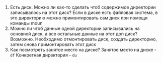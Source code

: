 1. Есть диск. Можно ли как-то сделать чтоб содержимое директории записывалось на этот диск?
Если в диске есть файловая система, в это директорию можно примонтировать сам диск при помощи команды moun
2. Можно ли чтоб данные одной директории записывались на основной диск, а все остальные данные на этот доп диск?
Возможно. Необходимо отмонтировать диск, создать директорию, затем снова примонтировать этот диск
3. Как посмотреть занятое место на диске?
Занятое место на диске - `df`
Конкретная директория - `du`